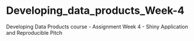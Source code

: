 # Developing_data_products_Week-4
Developing Data Products course - Assignment Week 4 - Shiny Application and Reproducible Pitch 
